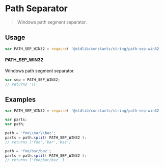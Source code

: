 # Path Separator

> Windows path segment separator.

<section class="usage">

## Usage

```javascript
var PATH_SEP_WIN32 = require( '@stdlib/constants/string/path-sep-win32' );
```

#### PATH_SEP_WIN32

Windows path segment separator.

```javascript
var sep = PATH_SEP_WIN32;
// returns '\\'
```

</section>

<!-- /.usage -->

<section class="examples">

## Examples

```javascript
var PATH_SEP_WIN32 = require( '@stdlib/constants/string/path-sep-win32' );

var parts;
var path;

path = 'foo\\bar\\baz';
parts = path.split( PATH_SEP_WIN32 );
// returns ['foo','bar','baz']

path = 'foo/bar/baz';
parts = path.split( PATH_SEP_WIN32 );
// returns ['foo/bar/baz' ]
```

</section>

<!-- /.examples -->

<section class="links">

</section>

<!-- /.links -->
